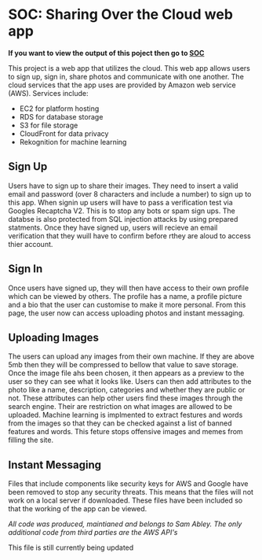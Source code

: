# SOC: Sharing Over the Cloud web app
**If you want to view the output of this poject then go to [SOC](http://ec2-3-8-195-243.eu-west-2.compute.amazonaws.com/SOC/)**

This project is a web app that utilizes the cloud. This web app allows users to sign up, sign in, share photos and communicate with one another. The cloud services that the app uses are provided by Amazon web service (AWS). Services include:
 - EC2 for platform hosting
 - RDS for database storage
 - S3 for file storage 
 - CloudFront for data privacy 
 - Rekognition for machine learning
 
## Sign Up
Users have to sign up to share their images. They need to insert a valid email and password (over 8 characters and include a number) to sign up to this app. When signin up users will have to pass a verification test via Googles Recaptcha V2. This is to stop any bots or spam sign ups. The databse is also protected from SQL injection attacks by using prepared statments. Once they have signed up, users will recieve an email verification that they wuill have to confirm before rthey are aloud to access thier account.

## Sign In
Once users have signed up, they will then have access to their own profile which can be viewed by others. The profile has a name, a profile picture and a bio that the user can customise to make it more personal. From this page, the user now can access uploading photos and instant messaging.

## Uploading Images
The users can upload any images from their own machine. If they are above 5mb then they will be compressed to bellow that value to save storage. Once the image file ahs been chosen, it then appears as a preview to the user so they can see what it looks like. Users can then add attributes to the photo like a name, description, categories and whether they are public or not. These attributes can help other users find these images through the search engine. Their are restriction on what images are allowed to be uploaded. Machine learning is implmented to extract festures and words from the images so that they can be checked against a list of banned features and words. This feture stops offensive images and memes from filling the site.

## Instant Messaging

Files that include components like security keys for AWS and Google have been removed to stop any security threats. This means that the files will not work on a local server if downloaded. These files have been included so that the working of the app can be viewed. 

*All code was produced, maintianed and belongs to Sam Abley. The only additional code from third parties are the AWS API's*

This file is still currently being updated
